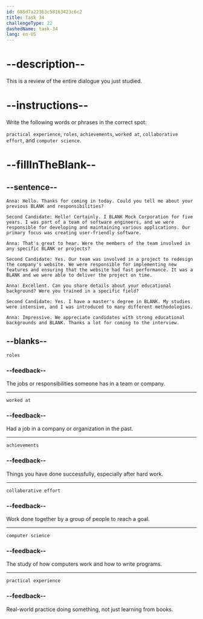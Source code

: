 ```yaml
---
id: 685d7a22363c58163423c6c2
title: Task 34
challengeType: 22
dashedName: task-34
lang: en-US
---
```


<!-- REVIEW -->

# --description--

This is a review of the entire dialogue you just studied.

# --instructions--

Write the following words or phrases in the correct spot:

`practical experience`, `roles`, `achievements`, `worked at`, `collaborative effort`, and `computer science`.

# --fillInTheBlank--

## --sentence--

`Anna: Hello. Thanks for coming in today. Could you tell me about your previous BLANK and responsibilities?`

`Second Candidate: Hello! Certainly. I BLANK Mock Corporation for five years. I was part of a team of software engineers, and we were responsible for developing and maintaining various applications. Our primary focus was creating user-friendly software.`

`Anna: That's great to hear. Were the members of the team involved in any specific BLANK or projects?`

`Second Candidate: Yes. Our team was involved in a project to redesign the company's website. We were responsible for implementing new features and ensuring that the website had fast performance. It was a BLANK and we were able to deliver the project on time.`

`Anna: Excellent. Can you share details about your educational background? Were you trained in a specific field?`

`Second Candidate: Yes. I have a master's degree in BLANK. My studies were intensive, and I was introduced to many different methodologies.`

`Anna: Impressive. We appreciate candidates with strong educational backgrounds and BLANK. Thanks a lot for coming to the interview.`

## --blanks--

`roles`

### --feedback--

The jobs or responsibilities someone has in a team or company.

---

`worked at`

### --feedback--

Had a job in a company or organization in the past.

---

`achievements`

### --feedback--

Things you have done successfully, especially after hard work.

---

`collaborative effort`

### --feedback--

Work done together by a group of people to reach a goal.

---

`computer science`

### --feedback--

The study of how computers work and how to write programs.

---

`practical experience`

### --feedback--

Real-world practice doing something, not just learning from books.
